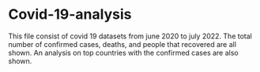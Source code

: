 # Covid-19-analysis

This file consist of covid 19 datasets from june 2020 to july 2022. The total number of confirmed cases, deaths, and people that recovered are all shown. An analysis on top countries with the confirmed cases are also shown.

